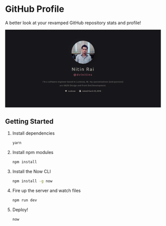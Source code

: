 # GitHub Profile

A better look at your revamped GitHub repository stats and profile!

![Demo](https://github.com/dvlnitins/githubpro/blob/master/static/og.png)

## Getting Started

1. Install dependencies

   ```bash
   yarn
   ```

2. Install npm modules

   ```bash
   npm install
   ```

3. Install the Now CLI

   ```bash
   npm install -g now
   ```

4. Fire up the server and watch files

   ```bash
   npm run dev
   ```

5. Deploy!

   ```bash
   now
   ```
